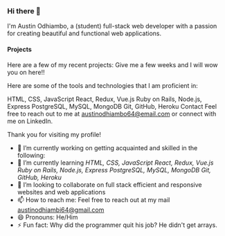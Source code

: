 ### Hi there 👋



I'm Austin Odhiambo, a (student) full-stack web developer with a passion for creating beautiful and functional web applications.

#### Projects
Here are a few of my recent projects:
Give me a few weeks and I will wow you on here!!

Here are some of the tools and technologies that I am proficient in:

HTML, CSS, JavaScript
React, Redux, Vue.js
Ruby on Rails, Node.js, Express
PostgreSQL, MySQL, MongoDB
Git, GitHub, Heroku
Contact
Feel free to reach out to me at austinodhiambo64@email.com or connect with me on LinkedIn.

Thank you for visiting my profile!
- 🔭 I’m currently working on getting acquainted and skilled in the following:
- 🌱 I’m currently learning _HTML, CSS, JavaScript
                            React, Redux, Vue.js
                            Ruby on Rails, Node.js, Express
                            PostgreSQL, MySQL, MongoDB
                            Git, GitHub, Heroku_
- 👯 I’m looking to collaborate on full stack efficient and responsive websites and web applications
- 📫 How to reach me: Feel free to reach out at my mail austinodhiambi64@gmail.com
- 😄 Pronouns: He/Him
- ⚡ Fun fact: Why did the programmer quit his job? He didn't get arrays.
